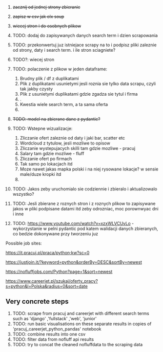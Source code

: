 1. ~~zacznij od jednej strony zbieranie~~
2. ~~zapisz w csv jak olx soup~~
3. ~~wiecej stron i do osobnych plikow~~
4. TODO: dodaj do zapisywanych danych search term i dzien scrapowania
5. TODO: przekonwertuj juz istniejace scrapy na to i podpisz pliki zaleznie od strony, daty i search term. i ile stron sciagniete?
6. TODO?: wiecej stron
7. TODO: polaczenie z plikow w jeden dataframe:
    1. Brudny plik / df z duplikatami
    2. Plik z duplikatami usunietymi jesli roznia sie tylko data scrapu, czyli tak jakby czysty
    3. Plik z usunietymi duplikatami gdzie zgadza sie tytul i firma
    4. .
    5. Kwestia wiele search term, a ta sama oferta
    6. 
9. ~~TODO: model na zbierane dane z pydantic?~~
10. TODO: Wstepne wizualizacje:
    1. Zliczanie ofert zaleznie od daty i jaki bar, scatter etc
    2. Wordcloud z tytulow, jesli mozliwe to opisow
    3. Zliczanie wystepujacych skilli tam gdzie mozliwe - pracuj
    4. Salary tam gdzie mozliwe - fluff
    5. Zliczanie ofert po firmach
    6. Tak samo po lokacjach itd
    7. Moze nawet jakas mapka polski i na niej rysowane lokacje? w sensie male/duze kropki itd
    8. 
12. TODO: Jakos zeby uruchomialo sie codziennie i zbieralo i aktualizowalo wszystko?
13. TODO: Jesli zbierane z roznych stron i z roznych plikow to zapisywane jakos w pliki podpisane datami itd zeby odrozniac, moc porownwyac dni i inne

14. TODO: https://www.youtube.com/watch?v=xzxWLVCUvLo - wykorzystanie w pelni pydantic pod katem walidacji danych zbieranych, co bedzie dokonywane przy tworzeniu juz

Possible job sites:

https://it.pracuj.pl/praca/python;kw?sc=0

https://justjoin.it/?keyword=python&orderBy=DESC&sortBy=newest

https://nofluffjobs.com/Python?page=1&sort=newest

https://www.careerjet.pl/szukaj/oferty_pracy?s=python&l=Polska&radius=0&sort=date

## Very concrete steps

1. TODO: scrape from pracuj and careerjet with different search terms such as 'django' ,'fullstack' ,'web', 'junior'
2. TODO: run basic visualisations on these separate results in copies of 'pracuj_careerjet_python_pandas' notebook
3. TODO: combine results into one csv
4. TODO: filter data from nofluff api results
5. TODO: try to concat the cleaned nofluffdata to the scraping data
